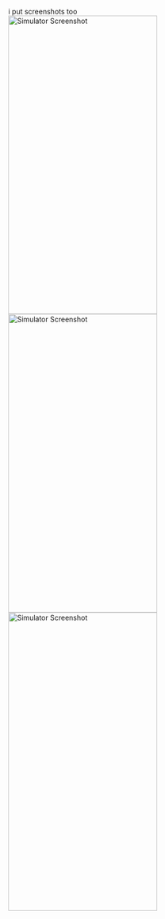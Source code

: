 i put screenshots too
<br>
 <img src="https://github.com/user-attachments/assets/466c6889-0daf-4d6c-861f-7bf2ea8b52b8" alt="Simulator Screenshot" width="300" height="600">
<br>
<img src="https://github.com/user-attachments/assets/a73ed054-3d7c-4ab6-b2b6-559584a28be3" alt="Simulator Screenshot" width="300" height="600">
<br>
<img src="https://github.com/user-attachments/assets/b7457daf-c9f6-412d-8dfe-1b58224ae4fd" alt="Simulator Screenshot" width="300" height="600"> 
